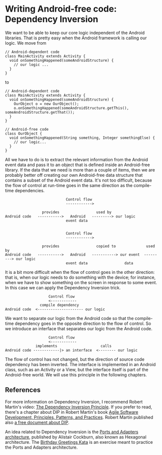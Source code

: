 # Writing Android-free code: Dependency Inversion

We want to be able to keep our core logic independent of the Android libraries.  That is pretty easy when the Android framework is calling our logic.  We move from

~~~~~~~~
// Android-dependent code
class MainActivity extends Activity {
  void onSomethingHappened(someAndroidStructure) {
    // our logic ...
  }
}
~~~~~~~~

to

~~~~~~~~
// Android-dependent code
class MainActivity extends Activity {
  void onSomethingHappened(someAndroidStructure) {
    OurObject o = new OurObject();
    o.onSomethingHappened(someAndroidStructure.getThis(), someAndroidStructure.getThat());
  }
}

// Android-free code
class OurObject {
  void onSomethingHappened(String something, Integer somethingElse) {
    // our logic...
  }
}
~~~~~~~~

All we have to do is to extract the relevant information from the Android event data and pass it to an object that is defined inside an Android-free library.  If the data that we need is more than a couple of items, then we are probably better off creating our own Android-free data structure that contains a subset of the Android event data.  It's not too difficult, because the flow of control at run-time goes in the same direction as the compile-time dependencies.

~~~~~~~~~
                            Control flow
                            ------------>

                 provides                 used by
Android code   ----------->   Android   ---------> our logic
                            event data


                            Control flow
                            ------------>

                 provides                 copied to              used by
Android code   ----------->   Android   -----------> our event  ---------> our logic
                            event data                 data
~~~~~~~~~



It is a bit more difficult when the flow of control goes in the other direction: that is, when our logic needs to do something with the device; for instance, when we have to show something on the screen in response to some event.  In this case we can apply the Dependency Inversion trick.

~~~~~~~~~
                    Control flow
                    <------------
                compile dependency
Android code  <--------------------- our logic
~~~~~~~~~

We want to separate our logic from the Android code so that the compile-time dependency goes in the opposite direction to the flow of control.  So we introduce an interface that separates our logic from the Android code.

~~~~~~~~~
                    Control flow
                    <------------
              implements                    calls
Android code ------------|> an interface  <-------- our logic
~~~~~~~~~

The flow of control has not changed, but the direction of source code dependency has been inverted.  The interface is implemented in an Android class, such as an Activity or a View, but the interface itself is part of the Android-free world.  We will use this principle in the following chapters.

## References

For more information on Dependency Inversion, I recommend Robert Martin's video: [The Dependency Inversion Principle](https://cleancoders.com/episode/clean-code-episode-13/show).  If you prefer to read, there's a chapter about DIP in Robert Martin's book [Agile Software Development, Principles, Patterns, and Practices](http://www.barnesandnoble.com/w/agile-software-development-principles-patterns-and-practices-1-e-robert-c-martin/1111570539?ean=9780135974445). Robert Martin published also [a free document about DIP](https://drive.google.com/file/d/0BwhCYaYDn8EgMjdlMWIzNGUtZTQ0NC00ZjQ5LTkwYzQtZjRhMDRlNTQ3ZGMz/view).

An idea related to Dependency Inversion is the [Ports and Adapters architecture](http://alistair.cockburn.us/Hexagonal+architecture), published by Alistair Cockburn, also known as Hexagonal architecture.  The [Birthday Greetings Kata](http://matteo.vaccari.name/blog/archives/154) is an exercise meant to practice the Ports and Adapters architecture.


